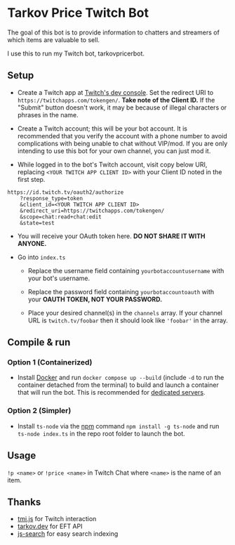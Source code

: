 # Tarkov Price Twitch Bot

The goal of this bot is to provide information to chatters and streamers of which items are valuable to sell.

I use this to run my Twitch bot, tarkovpricerbot.

## Setup

- Create a Twitch app at [Twitch's dev console](https://dev.twitch.tv/console). Set the redirect URI to `https://twitchapps.com/tokengen/`. **Take note of the Client ID.** If the "Submit" button doesn't work, it may be because of illegal characters or phrases in the name.

- Create a Twitch account; this will be your bot account. It is recommended that you verify the account with a phone number to avoid complications with being unable to chat without VIP/mod. If you are only intending to use this bot for your own channel, you can just mod it.

- While logged in to the bot's Twitch account, visit copy below URI, replacing `<YOUR TWITCH APP CLIENT ID>` with your Client ID noted in the first step.

```
https://id.twitch.tv/oauth2/authorize
    ?response_type=token
    &client_id=<YOUR TWITCH APP CLIENT ID>
    &redirect_uri=https://twitchapps.com/tokengen/
    &scope=chat:read+chat:edit
    &state=test
```

- You will receive your OAuth token here. **DO NOT SHARE IT WITH ANYONE.**

- Go into `index.ts`

  - Replace the username field containing `yourbotaccountusername` with your bot's username.
  
  - Replace the password field containing `yourbotaccountoauth` with your **OAUTH TOKEN, NOT YOUR PASSWORD.**
  
  - Place your desired channel(s) in the `channels` array. If your channel URL is `twitch.tv/foobar` then it should look like `'foobar'` in the array.

## Compile & run

### Option 1 (Containerized)
- Install [Docker](https://docs.docker.com/get-docker/) and run `docker compose up --build` (include `-d` to run the container detached from the terminal) to build and launch a container that will run the bot. This is recommended for [dedicated servers](https://www.digitalocean.com/).

### Option 2 (Simpler)
- Install `ts-node` via the [npm](https://docs.npmjs.com/downloading-and-installing-node-js-and-npm) command `npm install -g ts-node` and run `ts-node index.ts` in the repo root folder to launch the bot.

## Usage

`!p <name>` or `!price <name>` in Twitch Chat where `<name>` is the name of an item.

## Thanks

- [tmi.js](https://tmijs.com/) for Twitch interaction
- [tarkov.dev](https://tarkov.dev/) for EFT API
- [js-search](https://github.com/bvaughn/js-search) for easy search indexing
